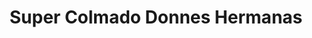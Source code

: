 ---
title: "Super Colmado Donnes Hermanas"
url: /san-cristobal/super-colmado-donnes-hermanas/
shop: Lebensmittel
---